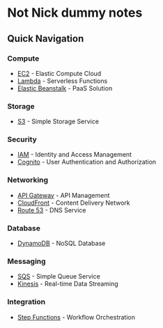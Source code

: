 # Not Nick dummy notes

## Quick Navigation

### Compute

- [EC2](compute/ec2.md) - Elastic Compute Cloud
- [Lambda](compute/lambda.md) - Serverless Functions
- [Elastic Beanstalk](compute/elastic-beanstalk.md) - PaaS Solution

### Storage

- [S3](storage/s3.md) - Simple Storage Service

### Security

- [IAM](security/iam.md) - Identity and Access Management
- [Cognito](security/cognito.md) - User Authentication and Authorization

### Networking

- [API Gateway](networking/api-gateway.md) - API Management
- [CloudFront](networking/cloudfront.md) - Content Delivery Network
- [Route 53](networking/route53.md) - DNS Service

### Database

- [DynamoDB](database/dynamodb.md) - NoSQL Database

### Messaging

- [SQS](messaging/sqs.md) - Simple Queue Service
- [Kinesis](messaging/kinesis.md) - Real-time Data Streaming

### Integration

- [Step Functions](integration/step-functions.md) - Workflow Orchestration
